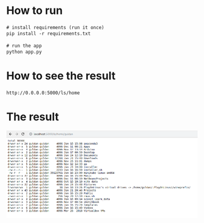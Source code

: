 # How to run

```
# install requirements (run it once)
pip install -r requirements.txt

# run the app
python app.py
```

# How to see the result

```
http://0.0.0.0:5000/ls/home
```

# The result

![output](res/output.png)
